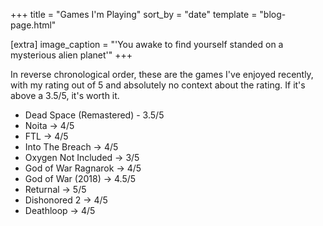 +++
title = "Games I'm Playing"
sort_by = "date"
template = "blog-page.html"

[extra]
image_caption = "'You awake to find yourself standed on a mysterious alien planet'"
+++

In reverse chronological order, these are the games I've enjoyed recently, with my rating out of 5 and absolutely no context about the rating. If it's above a 3.5/5, it's worth it.

* Dead Space (Remastered) - 3.5/5
* Noita -> 4/5
* FTL -> 4/5
* Into The Breach -> 4/5
* Oxygen Not Included -> 3/5
* God of War Ragnarok -> 4/5
* God of War (2018) -> 4.5/5
* Returnal -> 5/5
* Dishonored 2 -> 4/5
* Deathloop -> 4/5